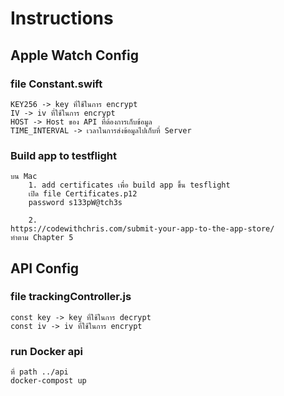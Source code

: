 # Instructions

## Apple Watch Config


### file Constant.swift
```
KEY256 -> key ที่ใช้ในการ encrypt
IV -> iv ที่ใช้ในการ encrypt
HOST -> Host ของ API ที่ต้องการเก็บข้อมูล
TIME_INTERVAL -> เวลาในการส่งข้อมูลไปเก็บที่ Server
```

### Build app to testflight
```
บน Mac
    1. add certificates เพื่อ build app ขึ้น tesflight
    เปิด file Certificates.p12
    password s133pW@tch3s
    
    2.
https://codewithchris.com/submit-your-app-to-the-app-store/
ทำตาม Chapter 5
```

## API Config


### file trackingController.js

```
const key -> key ที่ใช้ในการ decrypt
const iv -> iv ที่ใช้ในการ encrypt
```

### run Docker api
```
ที่ path ../api
docker-compost up
```
